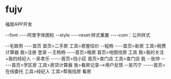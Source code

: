# fujv
福居APP开发

--font
----阿里字体图标
--style
----reset:样式重置
----com：公共样式

--毛致用
----首页 首页>二手房 工具>房屋估价
--程杨
----首页>新房 工具>税费计算器 我>注册 登录
--王杨杨
----首页>租房 首页>地图找房 工具 我>我的关注+我的经纪人
--吴孝乐
-----首页>找小区 首页>查门店 工具>查门店 我
--张帅
-----首页>学区房 工具>房贷计算器 我>看房记录-->用户反馈
--吴巧宁
-----首页>在线委托 工具>经纪人 工具>帮我找房 看房

